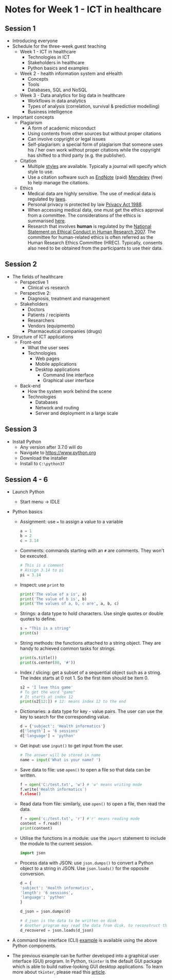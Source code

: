 # Notes for Week 1 - ICT in healthcare

## Session 1
* Introducing everyone
* Schedule for the three-week guest teaching
    * Week 1 - ICT in healthcare
        * Technologies in ICT
        * Stakeholders in healthcare
        * Python basics and examples
    * Week 2 - health information system and eHealth
        * Concepts
        * Tools
        * Databases, SQL and NoSQL
    * Week 3 - Data analytics for big data in healthcare
        * Workflows in data analytics
        * Types of analysis (correlation, survival & predictive modelling)
        * Business intelligence
* Important concepts 
    * Plagiarism
        * A form of academic misconduct
        * Using contents from other sources but without proper citations
        * Can involve copyright or legal issues
        * Self-plagiarism: a special form of plagiarism that someone uses his / her own work without proper citations while the copyright has shifted to a third party (e.g. the publisher).
    * Citation
        * Multiple [styles](https://www.scribbr.com/citing-sources/citation-styles/) are available. Typically a journal will specify which style to use.
        * Use a citation software such as [EndNote](https://endnote.com/) (paid) [Mendeley](https://www.mendeley.com/) (free) to help manage the citations.
    * Ethics
        * Medical data are highly sensitive. The use of medical data is regulated by [laws](https://www.nhmrc.gov.au/applicable-laws-and-obligations). 
        * Personal privacy is protected by law [Privacy Act 1988](https://www.myhealthrecord.gov.au/for-healthcare-professionals/howtos/recognise-your-privacy-and-security-obligations).
        * When accessing medical data, one must get the ethics approval from a committee. The considerations of the ethics is summarised [here](https://www.ncbi.nlm.nih.gov/pmc/articles/PMC1906611/).
        * Research that involves **human** is regulated by the [National Statement on Ethical Conduct in Human Research 2007](https://www.nhmrc.gov.au/about-us/publications/national-statement-ethical-conduct-human-research-2007-updated-2018). The committee for human-related ethics is often referred as the Human Research Ethics Committee (HREC). Typically, consents also need to be obtained from the participants to use their data.
        
## Session 2
* The fields of healthcare
    * Perspective 1
        * Clinical vs research
    * Perspective 2:
        * Diagnosis, treatment and management
    * Stakeholders
        * Doctors
        * Patients / recipients
        * Researchers
        * Vendors (equipments)
        * Pharmaceutical companies (drugs)
* Structure of ICT applications
    * Front-end
        * What the user sees
        * Technologies
            * Web pages
            * Mobile applications
            * Desktop applications
                * Command line interface
                * Graphical user interface
    * Back-end
        * How the system work behind the scene
        * Technologies
            * Databases
            * Network and routing
            * Server and deployment in a large scale

## Session 3
* Install Python
    * Any version after 3.7.0 will do
    * Navigate to https://www.python.org
    * Download the installer
    * Install to `C:\python37`

## Session 4 - 6
* Launch Python
    * Start menu -> IDLE
* Python basics
    * Assignment: use `=` to assign a value to a variable

        ```python
        a = 1
        b = 2
        c = 3.14
        ```
    
    * Comments: commands starting with an `#` are comments. They won't be executed.

        ```python
        # This is a comment
        # Assign 3.14 to pi
        pi = 3.14
        ```
    * Inspect: use `print` to 

        ```python
        print('The value of a is', a)
        print('The value of b is', b)
        print('The values of a, b, c are', a, b, c)
        ```
    * Strings: a data type to hold characters. Use single quotes or double quotes to define.

        ```python
        s = "This is a string"
        print(s)
        ```

    * String methods: the functions attached to a string object. They are handy to achieved common tasks for strings.

        ```python
        print(s.title())
        print(s.center(80, '#'))
        ```

    * Index / slicing: get a subset of a sequential object such as a string. The index starts at 0 not 1. So the first item should be item 0.

        ```python
        s2 = 'I love this game'
        # To get the word "game"
        # It starts at index 12
        print(s2[12:]) # 12: means index 12 to the end
        ```
    * Dictionaries: a data type for key - value pairs. The user can use the key to search for the corresponding value.

        ```python
        d = {'subject': 'Health informatics'}
        d['length'] = '6 sessions'
        d['language'] = 'python'
        ```

    * Get input: use `input()` to get input from the user.

        ```python
        # The answer will be stored in name
        name = input('What is your name? ')
        ```

    * Save data to file: use `open()` to open a file so that data can be written.

        ```python
        f = open('C:/test.txt', 'w') # 'w' means writing mode
        f.write('Health informatics`)
        f.close()
        ```

    * Read data from file: similarly, use `open()` to open a file, then read the data.

        ```python
        f = open('c:/test.txt', 'r') #'r' means reading mode
        content = f.read()
        print(content)
        ```

    * Utilise the functions in a module: use the `import` statement to include the module to the current session.
    
        ```python
        import json
        ```

    * Process data with JSON: use `json.dumps()` to convert a Python object to a string in JSON. Use `json.loads()` for the opposite conversion.

        ```python
        d = {
        'subject': 'Health informatics',
        'length': '6 sessions',
        'language': 'python'
        }
        
        d_json = json.dumps(d)

        # d_json is the data to be written on disk
        # Another program may read the data from disk, to reconstruct the original object
        d_recovered = json.loads(d_json)
        ```

* A command line interface (CLI) [example](./cli_demo.py) is available using the above Python components.

* The previous example can be further developed into a graphical user interface (GUI) program. In Python, `tkinter` is the default GUI package which is able to build native-looking GUI desktop applications. To learn more about `tkinter`, please read this [article](https://likegeeks.com/python-gui-examples-tkinter-tutorial/#Add-a-Menu-bar).
